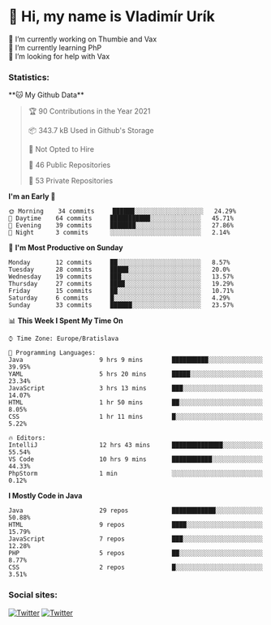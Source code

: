 <h1> 👋 Hi, my name is Vladimír Urík</h1>
<p>
 🔭 I’m currently working on Thumbie and Vax<br>
 🌱 I’m currently learning PhP<br>
 🤔 I’m looking for help with Vax<br>
</p>
<h3>Statistics:</h3>
<!--START_SECTION:waka-->
**🐱 My Github Data** 

> 🏆 90 Contributions in the Year 2021
 > 
> 📦 343.7 kB Used in Github's Storage 
 > 
> 🚫 Not Opted to Hire
 > 
> 📜 46 Public Repositories 
 > 
> 🔑 53 Private Repositories  
 > 
**I'm an Early 🐤** 

```text
🌞 Morning    34 commits     ██████░░░░░░░░░░░░░░░░░░░   24.29% 
🌆 Daytime    64 commits     ███████████░░░░░░░░░░░░░░   45.71% 
🌃 Evening    39 commits     ███████░░░░░░░░░░░░░░░░░░   27.86% 
🌙 Night      3 commits      ░░░░░░░░░░░░░░░░░░░░░░░░░   2.14%

```
📅 **I'm Most Productive on Sunday** 

```text
Monday       12 commits     ██░░░░░░░░░░░░░░░░░░░░░░░   8.57% 
Tuesday      28 commits     █████░░░░░░░░░░░░░░░░░░░░   20.0% 
Wednesday    19 commits     ███░░░░░░░░░░░░░░░░░░░░░░   13.57% 
Thursday     27 commits     ████░░░░░░░░░░░░░░░░░░░░░   19.29% 
Friday       15 commits     ██░░░░░░░░░░░░░░░░░░░░░░░   10.71% 
Saturday     6 commits      █░░░░░░░░░░░░░░░░░░░░░░░░   4.29% 
Sunday       33 commits     ██████░░░░░░░░░░░░░░░░░░░   23.57%

```


📊 **This Week I Spent My Time On** 

```text
⌚︎ Time Zone: Europe/Bratislava

💬 Programming Languages: 
Java                     9 hrs 9 mins        ██████████░░░░░░░░░░░░░░░   39.95% 
YAML                     5 hrs 20 mins       █████░░░░░░░░░░░░░░░░░░░░   23.34% 
JavaScript               3 hrs 13 mins       ███░░░░░░░░░░░░░░░░░░░░░░   14.07% 
HTML                     1 hr 50 mins        ██░░░░░░░░░░░░░░░░░░░░░░░   8.05% 
CSS                      1 hr 11 mins        █░░░░░░░░░░░░░░░░░░░░░░░░   5.22%

🔥 Editors: 
IntelliJ                 12 hrs 43 mins      ██████████████░░░░░░░░░░░   55.54% 
VS Code                  10 hrs 9 mins       ███████████░░░░░░░░░░░░░░   44.33% 
PhpStorm                 1 min               ░░░░░░░░░░░░░░░░░░░░░░░░░   0.12%

```

**I Mostly Code in Java** 

```text
Java                     29 repos            ████████████░░░░░░░░░░░░░   50.88% 
HTML                     9 repos             ████░░░░░░░░░░░░░░░░░░░░░   15.79% 
JavaScript               7 repos             ███░░░░░░░░░░░░░░░░░░░░░░   12.28% 
PHP                      5 repos             ██░░░░░░░░░░░░░░░░░░░░░░░   8.77% 
CSS                      2 repos             █░░░░░░░░░░░░░░░░░░░░░░░░   3.51%

```



<!--END_SECTION:waka-->

<h3>Social sites:</h3>
<p><a href="https://twitter.com/GGGEDR" target="_blank"><img alt="Twitter" src="https://img.shields.io/badge/twitter-%231DA1F2.svg?&style=for-the-badge&logo=twitter&logoColor=white" /></a> <a href="https://www.reddit.com/user/GGGEDR" target="_blank"><img alt="Twitter" src="https://img.shields.io/badge/reddit-%23FE6262.svg?&style=for-the-badge&logo=reddit&logoColor=white" /></a>
</p>
